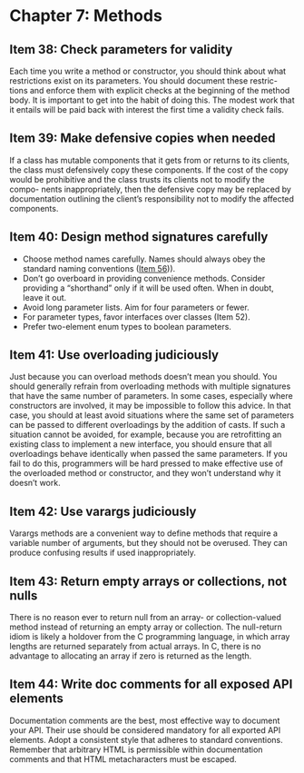 # Chapter 7: Methods

## Item 38: Check parameters for validity

Each time you write a method or constructor, you should think about what restrictions exist on its parameters. You should document these restric- tions and enforce them with explicit checks at the beginning of the method body. It is important to get into the habit of doing this. The modest work that it entails will be paid back with interest the first time a validity check fails.

## Item 39: Make defensive copies when needed

If a class has mutable components that it gets from or returns to its clients, the class must defensively copy these components. If the cost of the copy would be prohibitive and the class trusts its clients not to modify the compo- nents inappropriately, then the defensive copy may be replaced by documentation outlining the client’s responsibility not to modify the affected components.

## Item 40: Design method signatures carefully

- Choose method names carefully. Names should always obey the standard naming conventions ([Item 56](chapter-8.md#item-56-adhere-to-generally-accepted-naming-conventions))).
- Don’t go overboard in providing convenience methods. Consider providing a “shorthand” only if it will be used often. When in doubt, leave it out.
- Avoid long parameter lists. Aim for four parameters or fewer.
- For parameter types, favor interfaces over classes (Item 52).
- Prefer two-element enum types to boolean parameters.

## Item 41: Use overloading judiciously

Just because you can overload methods doesn’t mean you should. You should generally refrain from overloading methods with multiple signatures that have the same number of parameters. In some cases, especially where constructors are involved, it may be impossible to follow this advice. In that case, you should at least avoid situations where the same set of parameters can be passed to different overloadings by the addition of casts. If such a situation cannot be avoided, for example, because you are retrofitting an existing class to implement a new interface, you should ensure that all overloadings behave identically when passed the same parameters. If you fail to do this, programmers will be hard pressed to make effective use of the overloaded method or constructor, and they won’t understand why it doesn’t work.

## Item 42: Use varargs judiciously

Varargs methods are a convenient way to define methods that require a variable number of arguments, but they should not be overused. They can produce confusing results if used inappropriately.

## Item 43: Return empty arrays or collections, not nulls

There is no reason ever to return null from an array- or collection-valued method instead of returning an empty array or collection. The null-return idiom is likely a holdover from the C programming language, in which array lengths are returned separately from actual arrays. In C, there is no advantage to allocating an array if zero is returned as the length.

## Item 44: Write doc comments for all exposed API elements

Documentation comments are the best, most effective way to document your API. Their use should be considered mandatory for all exported API elements. Adopt a consistent style that adheres to standard conventions. Remember that arbitrary HTML is permissible within documentation comments and that HTML metacharacters must be escaped.